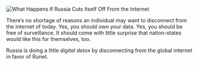 ![What Happens If Russia Cuts Itself Off From the Internet](https://www.wired.com/story/russia-internet-disconnect-what-happens/)

There’s no shortage of reasons an individual may want to disconnect from the internet of today. Yes, you should own your data. Yes, you should be free of surveillance. It should come with little surprise that nation-states would like this for themselves, too.

Russia is doing a little *digital detox* by disconnecting from the global internet in favor of Runet.
